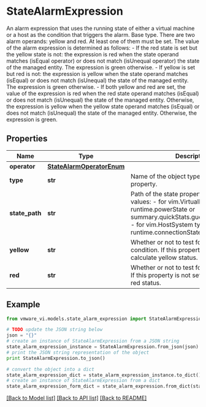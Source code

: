 # StateAlarmExpression

An alarm expression that uses the running state of either a virtual machine or a host as the condition that triggers the alarm.  Base type.  There are two alarm operands: yellow and red. At least one of them must be set. The value of the alarm expression is determined as follows: - If the red state is set but the yellow state is not: the expression is red when   the state operand matches (isEqual operator) or does not match (isUnequal operator)   the state of the managed entity. The expression is green otherwise. - If yellow is set but red is not: the expression is yellow when   the state operand matches (isEqual) or does not match (isUnequal)   the state of the managed entity. The expression is green otherwise. - If both yellow and red are set, the value of the expression is red when   the red state operand matches (isEqual) or does not match (isUnequal)   the state of the managed entity. Otherwise, the expression is   yellow when the yellow state operand matches (isEqual) or does not match (isUnequal)   the state of the managed entity. Otherwise, the expression is green. 

## Properties
Name | Type | Description | Notes
------------ | ------------- | ------------- | -------------
**operator** | [**StateAlarmOperatorEnum**](StateAlarmOperatorEnum.md) |  | 
**type** | **str** | Name of the object type containing the property.  | 
**state_path** | **str** | Path of the state property.  The supported values: - for vim.VirtualMachine type: - runtime.powerState or summary.quickStats.guestHeartbeatStatus - for vim.HostSystem type: runtime.connectionState  | 
**yellow** | **str** | Whether or not to test for a yellow condition.  If this property is not set, do not calculate yellow status.  | [optional] 
**red** | **str** | Whether or not to test for a red condition.  If this property is not set, do not calculate red status.  | [optional] 

## Example

```python
from vmware_vi.models.state_alarm_expression import StateAlarmExpression

# TODO update the JSON string below
json = "{}"
# create an instance of StateAlarmExpression from a JSON string
state_alarm_expression_instance = StateAlarmExpression.from_json(json)
# print the JSON string representation of the object
print StateAlarmExpression.to_json()

# convert the object into a dict
state_alarm_expression_dict = state_alarm_expression_instance.to_dict()
# create an instance of StateAlarmExpression from a dict
state_alarm_expression_form_dict = state_alarm_expression.from_dict(state_alarm_expression_dict)
```
[[Back to Model list]](../README.md#documentation-for-models) [[Back to API list]](../README.md#documentation-for-api-endpoints) [[Back to README]](../README.md)


